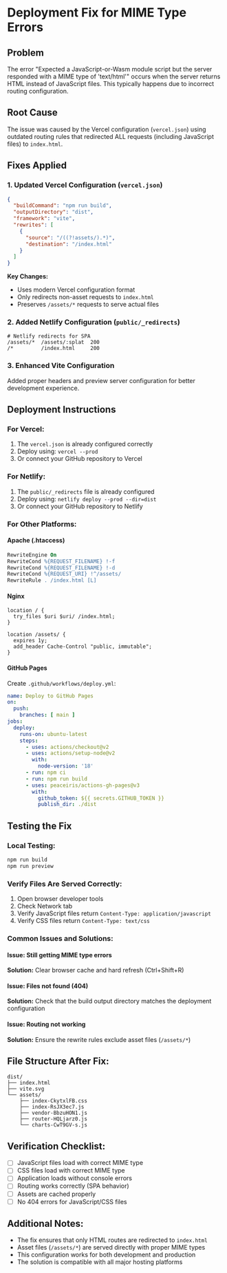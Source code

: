 # Deployment Fix for MIME Type Errors

## Problem
The error "Expected a JavaScript-or-Wasm module script but the server responded with a MIME type of 'text/html'" occurs when the server returns HTML instead of JavaScript files. This typically happens due to incorrect routing configuration.

## Root Cause
The issue was caused by the Vercel configuration (`vercel.json`) using outdated routing rules that redirected ALL requests (including JavaScript files) to `index.html`.

## Fixes Applied

### 1. Updated Vercel Configuration (`vercel.json`)
```json
{
  "buildCommand": "npm run build",
  "outputDirectory": "dist",
  "framework": "vite",
  "rewrites": [
    {
      "source": "/((?!assets/).*)",
      "destination": "/index.html"
    }
  ]
}
```

**Key Changes:**
- Uses modern Vercel configuration format
- Only redirects non-asset requests to `index.html`
- Preserves `/assets/*` requests to serve actual files

### 2. Added Netlify Configuration (`public/_redirects`)
```
# Netlify redirects for SPA
/assets/*  /assets/:splat  200
/*         /index.html     200
```

### 3. Enhanced Vite Configuration
Added proper headers and preview server configuration for better development experience.

## Deployment Instructions

### For Vercel:
1. The `vercel.json` is already configured correctly
2. Deploy using: `vercel --prod`
3. Or connect your GitHub repository to Vercel

### For Netlify:
1. The `public/_redirects` file is already configured
2. Deploy using: `netlify deploy --prod --dir=dist`
3. Or connect your GitHub repository to Netlify

### For Other Platforms:

#### Apache (.htaccess)
```apache
RewriteEngine On
RewriteCond %{REQUEST_FILENAME} !-f
RewriteCond %{REQUEST_FILENAME} !-d
RewriteCond %{REQUEST_URI} !^/assets/
RewriteRule . /index.html [L]
```

#### Nginx
```nginx
location / {
  try_files $uri $uri/ /index.html;
}

location /assets/ {
  expires 1y;
  add_header Cache-Control "public, immutable";
}
```

#### GitHub Pages
Create `.github/workflows/deploy.yml`:
```yaml
name: Deploy to GitHub Pages
on:
  push:
    branches: [ main ]
jobs:
  deploy:
    runs-on: ubuntu-latest
    steps:
      - uses: actions/checkout@v2
      - uses: actions/setup-node@v2
        with:
          node-version: '18'
      - run: npm ci
      - run: npm run build
      - uses: peaceiris/actions-gh-pages@v3
        with:
          github_token: ${{ secrets.GITHUB_TOKEN }}
          publish_dir: ./dist
```

## Testing the Fix

### Local Testing:
```bash
npm run build
npm run preview
```

### Verify Files Are Served Correctly:
1. Open browser developer tools
2. Check Network tab
3. Verify JavaScript files return `Content-Type: application/javascript`
4. Verify CSS files return `Content-Type: text/css`

### Common Issues and Solutions:

#### Issue: Still getting MIME type errors
**Solution:** Clear browser cache and hard refresh (Ctrl+Shift+R)

#### Issue: Files not found (404)
**Solution:** Check that the build output directory matches the deployment configuration

#### Issue: Routing not working
**Solution:** Ensure the rewrite rules exclude asset files (`/assets/*`)

## File Structure After Fix:
```
dist/
├── index.html
├── vite.svg
└── assets/
    ├── index-CkytxlFB.css
    ├── index-RsJX3ec7.js
    ├── vendor-BbzuHON1.js
    ├── router-HQLjarz0.js
    └── charts-CwT9GV-s.js
```

## Verification Checklist:
- [ ] JavaScript files load with correct MIME type
- [ ] CSS files load with correct MIME type
- [ ] Application loads without console errors
- [ ] Routing works correctly (SPA behavior)
- [ ] Assets are cached properly
- [ ] No 404 errors for JavaScript/CSS files

## Additional Notes:
- The fix ensures that only HTML routes are redirected to `index.html`
- Asset files (`/assets/*`) are served directly with proper MIME types
- This configuration works for both development and production
- The solution is compatible with all major hosting platforms
